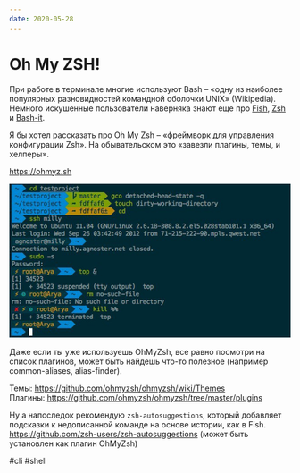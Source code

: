```yaml
---
date: 2020-05-28
---
```


# Oh My ZSH!

При работе в терминале многие используют Bash – «одну из наиболее популярных разновидностей командной оболочки UNIX» (Wikipedia).
Немного искушенные пользователи наверняка знают еще про [Fish](https://fishshell.com), [Zsh](http://zsh.sourceforge.net) и [Bash-it](https://github.com/Bash-it/bash-it).

Я бы хотел рассказать про Oh My Zsh – «фреймворк для управления конфигурации Zsh».
На обывательском это «завезли плагины, темы, и хелперы».

https://ohmyz.sh

![OhMyZsh screenshot](ohmyzsh.jpeg "OhMyZsh screenshot")

Даже если ты уже используешь OhMyZsh, все равно посмотри на список плагинов, может быть найдешь что-то полезное (например common-aliases, alias-finder).

Темы: https://github.com/ohmyzsh/ohmyzsh/wiki/Themes  
Плагины: https://github.com/ohmyzsh/ohmyzsh/tree/master/plugins

Ну а напоследок рекомендую `zsh-autosuggestions`, который добавляет подсказки к недописанной команде на основе истории, как в Fish.  
https://github.com/zsh-users/zsh-autosuggestions
(может быть установлен как плагин OhMyZsh)

#cli #shell
